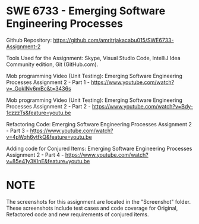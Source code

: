 # SWE 6733 - Emerging Software Engineering Processes

Github Repository: https://github.com/amritrjakacabu015/SWE6733-Assignment-2

Tools Used for the Assignment: Skype, Visual Studio Code, IntelliJ Idea Community edition, Git (GitHub.com).

Mob programming Video (Unit Testing): Emerging Software Engineering Processes Assignment 2 - Part 1 -
https://www.youtube.com/watch?v=_GokINv6mBc&t=3436s

Mob programming Video (Unit Testing): Emerging Software Engineering Processes Assignment 2 - Part 2 - https://www.youtube.com/watch?v=Bdy-1czzzTs&feature=youtu.be

Refactoring Code: Emerging Software Engineering Processes Assignment 2 - Part 3 - https://www.youtube.com/watch?v=4pWqh6ytfkQ&feature=youtu.be

Adding code for Conjured Items: Emerging Software Engineering Processes Assignment 2 - Part 4 - https://www.youtube.com/watch?v=85e41y3KInE&feature=youtu.be

# NOTE

The screenshots for this assignment are located in the "Screenshot" folder. These screenshots include test cases and code coverage for Original, Refactored code and new requirements of conjured items.
